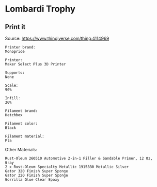 # Lombardi Trophy

## Print it

Source: https://www.thingiverse.com/thing:4114969

    Printer brand:
    Monoprice

    Printer:
    Maker Select Plus 3D Printer 

    Supports:
    None

    Scale:
    90%

    Infill:
    20%

    Filament brand:
    Hatchbox

    Filament color:
    Black

    Filament material:
    Pla
 
 Other Materials:
 
    Rust-Oleum 260510 Automotive 2-in-1 Filler & Sandable Primer, 12 Oz, Gray
    2 x Rust-Oleum Specialty Metallic 1915830 Metallic Silver
    Gator 320 Finish Super Sponge
    Gator 220 Finish Super Sponge
    Gorrilla Glue Clear Epoxy
  
